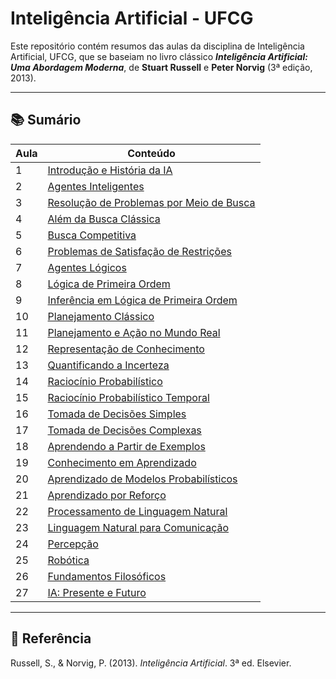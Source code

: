 # Inteligência Artificial - UFCG

Este repositório contém resumos das aulas da disciplina de Inteligência Artificial, UFCG, que se baseiam no livro clássico **_Inteligência Artificial: Uma Abordagem Moderna_**, de **Stuart Russell** e **Peter Norvig** (3ª edição, 2013).

---
## 📚 Sumário

| Aula | Conteúdo                                                                 |
|----------|------------------------------------------------------------------------|
| 1        | [Introdução e História da IA](./cap1.md)                                                |
| 2        | [Agentes Inteligentes](./cap2.md)                                       |
| 3        | [Resolução de Problemas por Meio de Busca](./cap3.md)                 |
| 4        | [Além da Busca Clássica](./cap4.md)                                    |
| 5        | [Busca Competitiva](./cap5.md)                                         |
| 6        | [Problemas de Satisfação de Restrições](./cap6.md)                     |
| 7        | [Agentes Lógicos](./cap7.md)                                           |
| 8        | [Lógica de Primeira Ordem](./cap8.md)                                  |
| 9        | [Inferência em Lógica de Primeira Ordem](./cap9.md)                   |
| 10       | [Planejamento Clássico](./cap10.md)                                    |
| 11       | [Planejamento e Ação no Mundo Real](./cap11.md)                       |
| 12       | [Representação de Conhecimento](./cap12.md)                            |
| 13       | [Quantificando a Incerteza](./cap13.md)                                |
| 14       | [Raciocínio Probabilístico](./cap14.md)                                |
| 15       | [Raciocínio Probabilístico Temporal](./cap15.md)                       |
| 16       | [Tomada de Decisões Simples](./cap16.md)                               |
| 17       | [Tomada de Decisões Complexas](./cap17.md)                             |
| 18       | [Aprendendo a Partir de Exemplos](./cap18.md)                          |
| 19       | [Conhecimento em Aprendizado](./cap19.md)                              |
| 20       | [Aprendizado de Modelos Probabilísticos](./cap20.md)                   |
| 21       | [Aprendizado por Reforço](./cap21.md)                                  |
| 22       | [Processamento de Linguagem Natural](./cap22.md)                       |
| 23       | [Linguagem Natural para Comunicação](./cap23.md)                       |
| 24       | [Percepção](./cap24.md)                                                |
| 25       | [Robótica](./cap25.md)                                                 |
| 26       | [Fundamentos Filosóficos](./cap26.md)                                  |
| 27       | [IA: Presente e Futuro](./cap27.md)                                    |

---
## 📖 Referência

Russell, S., & Norvig, P. (2013). *Inteligência Artificial*. 3ª ed. Elsevier.
